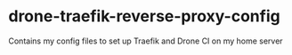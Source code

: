 # drone-traefik-reverse-proxy-config
Contains my config files to set up Traefik and Drone CI on my home server
